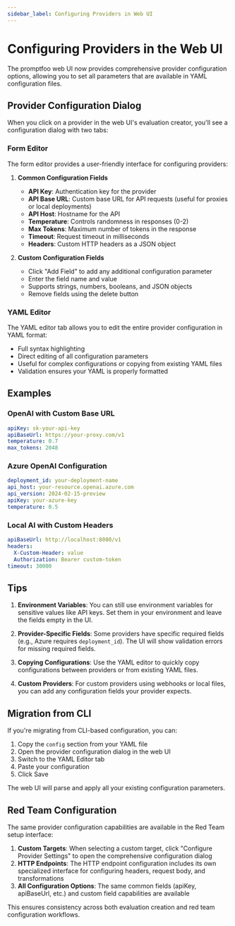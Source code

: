 ```yaml
---
sidebar_label: Configuring Providers in Web UI
---
```


# Configuring Providers in the Web UI

The promptfoo web UI now provides comprehensive provider configuration options, allowing you to set all parameters that are available in YAML configuration files.

## Provider Configuration Dialog

When you click on a provider in the web UI's evaluation creator, you'll see a configuration dialog with two tabs:

### Form Editor

The form editor provides a user-friendly interface for configuring providers:

1. **Common Configuration Fields**
   - **API Key**: Authentication key for the provider
   - **API Base URL**: Custom base URL for API requests (useful for proxies or local deployments)
   - **API Host**: Hostname for the API
   - **Temperature**: Controls randomness in responses (0-2)
   - **Max Tokens**: Maximum number of tokens in the response
   - **Timeout**: Request timeout in milliseconds
   - **Headers**: Custom HTTP headers as a JSON object

2. **Custom Configuration Fields**
   - Click "Add Field" to add any additional configuration parameter
   - Enter the field name and value
   - Supports strings, numbers, booleans, and JSON objects
   - Remove fields using the delete button

### YAML Editor

The YAML editor tab allows you to edit the entire provider configuration in YAML format:

- Full syntax highlighting
- Direct editing of all configuration parameters
- Useful for complex configurations or copying from existing YAML files
- Validation ensures your YAML is properly formatted

## Examples

### OpenAI with Custom Base URL

```yaml
apiKey: sk-your-api-key
apiBaseUrl: https://your-proxy.com/v1
temperature: 0.7
max_tokens: 2048
```

### Azure OpenAI Configuration

```yaml
deployment_id: your-deployment-name
api_host: your-resource.openai.azure.com
api_version: 2024-02-15-preview
apiKey: your-azure-key
temperature: 0.5
```

### Local AI with Custom Headers

```yaml
apiBaseUrl: http://localhost:8080/v1
headers:
  X-Custom-Header: value
  Authorization: Bearer custom-token
timeout: 30000
```

## Tips

1. **Environment Variables**: You can still use environment variables for sensitive values like API keys. Set them in your environment and leave the fields empty in the UI.

2. **Provider-Specific Fields**: Some providers have specific required fields (e.g., Azure requires `deployment_id`). The UI will show validation errors for missing required fields.

3. **Copying Configurations**: Use the YAML editor to quickly copy configurations between providers or from existing YAML files.

4. **Custom Providers**: For custom providers using webhooks or local files, you can add any configuration fields your provider expects.

## Migration from CLI

If you're migrating from CLI-based configuration, you can:

1. Copy the `config` section from your YAML file
2. Open the provider configuration dialog in the web UI
3. Switch to the YAML Editor tab
4. Paste your configuration
5. Click Save

The web UI will parse and apply all your existing configuration parameters.

## Red Team Configuration

The same provider configuration capabilities are available in the Red Team setup interface:

1. **Custom Targets**: When selecting a custom target, click "Configure Provider Settings" to open the comprehensive configuration dialog
2. **HTTP Endpoints**: The HTTP endpoint configuration includes its own specialized interface for configuring headers, request body, and transformations
3. **All Configuration Options**: The same common fields (apiKey, apiBaseUrl, etc.) and custom field capabilities are available

This ensures consistency across both evaluation creation and red team configuration workflows.
